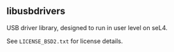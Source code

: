 libusbdrivers
--------------------

USB driver library, designed to run in user level on seL4.

See `LICENSE_BSD2.txt` for license details.
